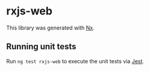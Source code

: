 # rxjs-web

This library was generated with [Nx](https://nx.dev).

## Running unit tests

Run `ng test rxjs-web` to execute the unit tests via [Jest](https://jestjs.io).
